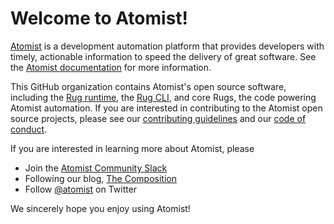 # Welcome to Atomist!

[Atomist][atomist] is a development automation platform that provides
developers with timely, actionable information to speed the delivery
of great software.  See the [Atomist documentation][docs] for more
information.

[atomist]: https://www.atomist.com/
[docs]: http://docs.atomist.com/

This GitHub organization contains Atomist's open source software,
including the [Rug runtime][rug], the [Rug CLI][cli], and core Rugs,
the code powering Atomist automation.  If you are interested in
contributing to the Atomist open source projects, please see
our [contributing guidelines][contrib] and
our [code of conduct][code].

[rug]: https://github.com/atomist/rug
[cli]: https://github.com/atomist/rug-cli
[contrib]: CONTRIBUTING.md
[code]: CODE_OF_CONDUCT.md

If you are interested in learning more about Atomist, please

-   Join the [Atomist Community Slack][slack]
-   Following our blog, [The Composition][composition]
-   Follow [@atomist][twitter] on Twitter

[slack]: https://join.atomist.com/
[composition]: https://the-composition.com/
[twitter]: https://twitter.com/atomist

We sincerely hope you enjoy using Atomist!
